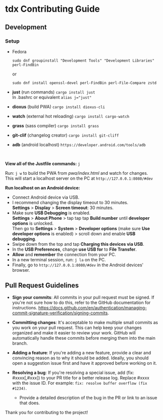 <!-- /*************************
 *  Copyright (c) xTekC.      *
 *  Licensed under MPL-2.0.   *
 *  See LICENSE for details.  *
 *                            *
 ******************************/ -->

# tdx Contributing Guide

## Development

### Setup

- Fedora
    ```
    sudo dnf groupinstall "Development Tools" "Development Libraries" perl-FindBin
    ```

    or

    ```
    sudo dnf install openssl-devel perl-FindBin perl-File-Compare zstd
    ```

- __just__ (run commands) `cargo install just` <br> In .bashrc or equivalent `alias j="just"`
- __dioxus__ (build PWA) `cargo install dioxus-cli`
- __watch__ (external hot reloading) `cargo install cargo-watch`
- __grass__ (sass compiler) `cargo install grass`
- __git-clif__ (changelog creator) `cargo install git-cliff`
- __adb__ (android localhost) `https://developer.android.com/tools/adb`

<br>

__View all of the Justfile commands:__ `j` <br>

Run: `j w` to build the PWA from _pwa/index.html_ and watch for changes. <br>
This will start a localhost server on the PC at `http://127.0.0.1:8080/#dev`

__Run localhost on an Android device:__ <br>
- Connect Android device via USB.
- I recommend changing the display timeout to 30 minutes. <br>
   __Settings__ > __Display__ > __Screen timeout__: 30 minutes.
- Make sure __USB Debugging__ is enabled. <br>
   __Settings__ > __About Phone__ > tap tap tap __Build number__ until __developer options__ is unlocked. <br>
   Then go to __Settings__ > __System__ > __Developer options__ (make sure __Use developer options__ is enabled) > scroll down and enable __USB debugging__. <br>
- Swipe down from the top and tap __Charging this devices via USB__.
- In the __USB Preferences__, change __use USB for__ to __File Transfer__.
- __Allow__ and __remember__ the connection from your PC.
- In a new terminal session, run: `j la` on the PC.
- Finally, go to `http://127.0.0.1:8080/#dev` in the Android devices' browser.

<!-- ## Deployment Setup
Set up project deployment with GitHub Actions and Render as follows:

## GitHub Workflow Permissions
- Go to `Settings > Actions > General > Workflow permissions` in the GitHub repository.
- Select `Read and write` permissions.

## Render Manual Setup
- In Render Dashboard, create a new static site.
- Go to `Configure account > Configure > Select repo`. Save and Connect to `tdx` repo.
- Enter site name as `tdx`. 
- Add `cargo install dioxus-cli && dx build --release` to the Build Command 
- Set publish directory to `dist`.
- In advanced settings, disable `autoDeploy`.
- After creating the static site, cancel the deployment, copy the `Deploy Hook` in Settings.

## GitHub Environment Variable
- Go to `Settings > Secrets and variables > Actions` in the GitHub repository.
- Add a new secret: `RENDER_DEPLOY_HOOK_URL` with the copied Deploy Hook.

This setup enables the `cd.yml` workflow to deploy on Render with necessary permissions. -->

## Pull Request Guidelines

- **Sign your commits**: All commits in your pull request must be signed. If you're not sure how to do this, refer to the GitHub documentation for instructions. https://docs.github.com/en/authentication/managing-commit-signature-verification/signing-commits.

- **Committing changes**: It's acceptable to make multiple small commits as you work on your pull request. This can help keep your changes organized and make it easier to review your work. GitHub will automatically handle these commits before merging them into the main branch.

- **Adding a feature**: If you're adding a new feature, provide a clear and convincing reason as to why it should be added. Ideally, you should open a suggestion issue first and have it approved before working on it.

- **Resolving a bug**: If you're resolving a special issue, add (fix: #xxxx[,#xxx]) to your PR title for a better release log. Replace #xxxx with the issue ID. For example: `fix: resolve buffer overflow (fix #1234)`.

  - Provide a detailed description of the bug in the PR or link to an issue that does.

Thank you for contributing to the project!
